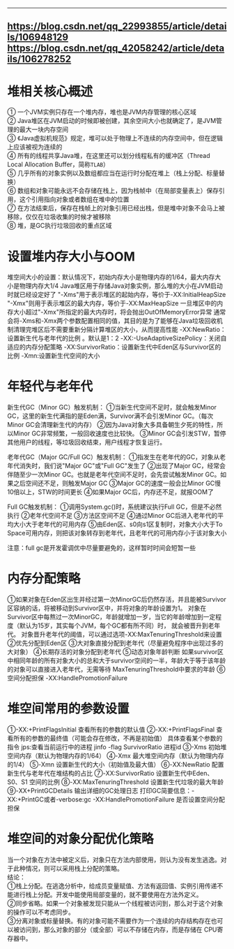 -------------------------------------------------------
https://blog.csdn.net/qq_22993855/article/details/106948129  
https://blog.csdn.net/qq_42058242/article/details/106278252
-------------------------------------------------------
# 堆相关核心概述
① 一个JVM实例只存在一个堆内存，堆也是JVM内存管理的核心区域  
② Java堆区在JVM启动的时候即被创建，其余空间大小也就确定了，是JVM管理的最大一块内存空间  
③ 《Java虚拟机规范》规定，堆可以处于物理上不连续的内存空间中，但在逻辑上应该被视为连续的  
④ 所有的线程共享Java堆，在这里还可以划分线程私有的缓冲区（Thread Local Allocation Buffer，简称```TLAB```）   
⑤ 几乎所有的对象实例以及数组都应当在运行时分配在堆上（栈上分配、标量替换）  
⑥ 数组和对象可能永远不会存储在栈上，因为栈帧中（在局部变量表上）保存引用，这个引用指向对象或者数组在堆中的位置  
⑦ 在方法结束后，保存在栈帧上的对象引用已经出栈，但是堆中对象不会马上被移除，仅仅在垃圾收集的时候才被移除  
⑧ 堆，是GC执行垃圾回收的重点区域

# 设置堆内存大小与OOM
堆空间大小的设置：默认情况下，初始内存大小是物理内存的1/64，最大内存大小是物理内存大1/4
Java堆区用于存储Java对象实例，那么堆的大小在JVM启动时就已经设定好了
"-Xms"用于表示堆区的起始内存，等价于-XX:InitialHeapSize
"-Xmx"则用于表示堆区的最大内存，等价于-XX:MaxHeapSize
一旦堆区中的内存大小超过"-Xmx"所指定的最大内存时，将会抛出OutOfMemoryError异常
通常会将-Xms和-Xmx两个参数配置相同的值，其目的是为了能够在Java垃圾回收机制清理完堆区后不需要重新分隔计算堆区的大小，从而提高性能
-XX:NewRatio：设置新生代与老年代的比例 。默认是1：2
-XX:-UseAdaptiveSizePolicy：关闭自适应的内存分配策略
-XX:SurvivorRatio：设置新生代中Eden区与Survivor区的比例
-Xmn:设置新生代空间的大小

# 年轻代与老年代
新生代GC（Minor GC）触发机制：
①当新生代空间不足时，就会触发Minor GC，这里的新生代满指的是Eden满，Survivor满不会引发Minor GC。（每次Minor GC会清理新生代的内存）
②因为Java对象大多具备朝生夕死的特性，所以Minor GC非常频繁，一般回收速度也比较快。
③Minor GC会引发STW，暂停其他用户的线程，等垃圾回收结束，用户线程才恢复运行。

老年代GC（Major GC/Full GC）触发机制：
①指发生在老年代的GC，对象从老年代消失时，我们说"Major GC"或"Full GC"发生了
②出现了Major GC，经常会伴随至少一次Minor GC。也就是老年代空间不足时，会先尝试触发Minor GC。如果之后空间还不足，则触发Major GC
③Major GC的速度一般会比Minor GC慢10倍以上，STW的时间更长
④如果Major GC后，内存还不足，就报OOM了

Full GC触发机制：
①调用System.gc()时，系统建议执行Full GC，但是不必然执行
②老年代空间不足
③方法区空间不足
④通过Minor GC后进入老年代的平均大小大于老年代的可用内存
⑤由Eden区、s0向s1区复制时，对象大小大于To Space可用内存，则把该对象转存到老年代，且老年代的可用内存小于该对象大小

注意：full gc是开发霍调优中尽量要避免的，这样暂时时间会短暂一些

# 内存分配策略
①如果对象在Eden区出生并经过第一次MinorGC后仍然存活，并且能被Survivor区容纳的话，将被移动到Survivor区中，并将对象的年龄设置为1。
对象在Survivor区中每熬过一次MinorGC，年龄就增加一岁，当它的年龄增加到一定程度（默认为15岁，其实每个JVM，每个GC都有所不同）时，
就会被晋升到老年代。
对象晋升老年代的阈值，可以通过选项-XX:MaxTenuringThreshold来设置
②优先分配到Eden区
③大对象直接分配到老年代（尽量避免程序中出现过多的大对象）
④长期存活的对象分配到老年代
⑤动态对象年龄判断
如果survivor区中相同年龄的所有对象大小的总和大于survivor空间的一半，年龄大于等于该年龄的对象可以直接进入老年代，无需等待
MaxTenuringThreshold中要求的年龄
⑥空间分配担保
-XX:HandlePromotionFailure

# 堆空间常用的参数设置
①-XX:+PrintFlagsInitial         查看所有的参数的默认值
②-XX:+PrintFlagsFinal           查看所有的参数的最终值（可能会存在修改，不再是初始值）
具体查看某个参数的指令 jps:查看当前运行中的进程
                    jinfo -flag SurvivorRatio 进程id
③-Xms                           初始堆空间内存（默认为物理内存的1/64）
④-Xmx                           最大堆空间内存（默认为物理内存的1/4）
⑤-Xmn                           设置新生代的大小（初始值及最大值）
⑥-XX:NewRatio                   配置新生代与老年代在堆结构的占比
⑦-XX:SurvivorRatio              设置新生代中Eden、S0、S1 空间的比例
⑧-XX:MaxTenuringThreshold       设置新生代垃圾的最大年龄
⑨-XX+PrintGCDetails             输出详细的GC处理日志
打印GC简要信息：-XX:+PrintGC或者-verbose:gc
-XX:HandlePromotionFailure      是否设置空间分配担保


# 堆空间的对象分配优化策略
当一个对象在方法中被定义后，对象只在方法内部使用，则认为没有发生逃逸。对于此种情况，则可以采用栈上分配的策略。  
结论：  
①栈上分配。在逃逸分析中，给成员变量赋值、方法有返回值、实例引用传递不能进行栈上分配。开发中能使用局部变量的，就不要使用在方法外定义。  
②同步省略。如果一个对象被发现只能从一个线程被访问到，那么对于这个对象的操作可以不考虑同步。  
③分离对象或标量替换。有的对象可能不需要作为一个连续的内存结构存在也可以被访问到，那么对象的部分（或全部）可以不存储在内存，而是存储在
CPU寄存器中。





